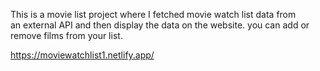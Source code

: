 This is a movie list project where I fetched movie watch list data from          
an external API and then display the data on the website. you can add or remove films from your list.                                                                                              
 
https://moviewatchlist1.netlify.app/      
